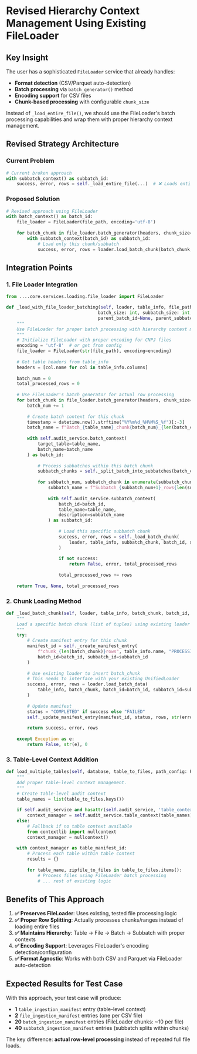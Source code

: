 # Revised Hierarchy Context Management Using Existing FileLoader

## Key Insight

The user has a sophisticated `FileLoader` service that already handles:
- **Format detection** (CSV/Parquet auto-detection)
- **Batch processing** via `batch_generator()` method  
- **Encoding support** for CSV files
- **Chunk-based processing** with configurable `chunk_size`

Instead of `_load_entire_file()`, we should use the FileLoader's batch processing capabilities and wrap them with proper hierarchy context management.

## Revised Strategy Architecture

### Current Problem
```python
# Current broken approach
with subbatch_context() as subbatch_id:
    success, error, rows = self._load_entire_file(...)  # ❌ Loads entire file every time
```

### Proposed Solution
```python
# Revised approach using FileLoader
with batch_context() as batch_id:
    file_loader = FileLoader(file_path, encoding='utf-8')
    
    for batch_chunk in file_loader.batch_generator(headers, chunk_size=subbatch_size):
        with subbatch_context(batch_id) as subbatch_id:
            # Load only this chunk/subbatch
            success, error, rows = loader.load_batch_chunk(batch_chunk, batch_id, subbatch_id)
```

## Integration Points

### 1. File Loader Integration
```python
from ....core.services.loading.file_loader import FileLoader

def _load_with_file_loader_batching(self, loader, table_info, file_path, table_name, 
                                   batch_size: int, subbatch_size: int, 
                                   parent_batch_id=None, parent_subbatch_id=None):
    """
    Use FileLoader for proper batch processing with hierarchy context management.
    """
    # Initialize FileLoader with proper encoding for CNPJ files
    encoding = 'utf-8'  # or get from config
    file_loader = FileLoader(str(file_path), encoding=encoding)
    
    # Get table headers from table_info
    headers = [col.name for col in table_info.columns]
    
    batch_num = 0
    total_processed_rows = 0
    
    # Use FileLoader's batch_generator for actual row processing
    for batch_chunk in file_loader.batch_generator(headers, chunk_size=batch_size):
        batch_num += 1
        
        # Create batch context for this chunk
        timestamp = datetime.now().strftime("%Y%m%d_%H%M%S_%f")[:-3]
        batch_name = f"Batch_{table_name}_chunk{batch_num}_{len(batch_chunk)}rows_{timestamp}"
        
        with self.audit_service.batch_context(
            target_table=table_name, 
            batch_name=batch_name
        ) as batch_id:
            
            # Process subbatches within this batch chunk
            subbatch_chunks = self._split_batch_into_subbatches(batch_chunk, subbatch_size)
            
            for subbatch_num, subbatch_chunk in enumerate(subbatch_chunks):
                subbatch_name = f"Subbatch_{subbatch_num+1}_rows{len(subbatch_chunk)}"
                
                with self.audit_service.subbatch_context(
                    batch_id=batch_id,
                    table_name=table_name,
                    description=subbatch_name
                ) as subbatch_id:
                    
                    # Load this specific subbatch chunk
                    success, error, rows = self._load_batch_chunk(
                        loader, table_info, subbatch_chunk, batch_id, subbatch_id
                    )
                    
                    if not success:
                        return False, error, total_processed_rows
                        
                    total_processed_rows += rows
    
    return True, None, total_processed_rows
```

### 2. Chunk Loading Method
```python
def _load_batch_chunk(self, loader, table_info, batch_chunk, batch_id, subbatch_id):
    """
    Load a specific batch chunk (list of tuples) using existing loader infrastructure.
    """
    try:
        # Create manifest entry for this chunk
        manifest_id = self._create_manifest_entry(
            f"chunk_{len(batch_chunk)}rows", table_info.name, "PROCESSING",
            batch_id=batch_id, subbatch_id=subbatch_id
        )
        
        # Use existing loader to insert batch_chunk
        # This needs to interface with your existing UnifiedLoader
        success, error, rows = loader.load_batch_data(
            table_info, batch_chunk, batch_id=batch_id, subbatch_id=subbatch_id
        )
        
        # Update manifest
        status = "COMPLETED" if success else "FAILED"
        self._update_manifest_entry(manifest_id, status, rows, str(error) if error else None)
        
        return success, error, rows
        
    except Exception as e:
        return False, str(e), 0
```

### 3. Table-Level Context Addition
```python
def load_multiple_tables(self, database, table_to_files, path_config: PathConfig):
    """
    Add proper table-level context management.
    """
    # Create table-level audit context
    table_names = list(table_to_files.keys())
    
    if self.audit_service and hasattr(self.audit_service, 'table_context'):
        context_manager = self.audit_service.table_context(table_names)
    else:
        # Fallback if no table context available
        from contextlib import nullcontext
        context_manager = nullcontext()
    
    with context_manager as table_manifest_id:
        # Process each table within table context
        results = {}
        
        for table_name, zipfile_to_files in table_to_files.items():
            # Process files using FileLoader batch processing
            # ... rest of existing logic
```

## Benefits of This Approach

1. **✅ Preserves FileLoader**: Uses existing, tested file processing logic
2. **✅ Proper Row Splitting**: Actually processes chunks/ranges instead of loading entire files
3. **✅ Maintains Hierarchy**: Table → File → Batch → Subbatch with proper contexts
4. **✅ Encoding Support**: Leverages FileLoader's encoding detection/configuration  
5. **✅ Format Agnostic**: Works with both CSV and Parquet via FileLoader auto-detection

## Expected Results for Test Case

With this approach, your test case will produce:
- **1** `table_ingestion_manifest` entry (table-level context)
- **2** `file_ingestion_manifest` entries (one per CSV file)
- **20** `batch_ingestion_manifest` entries (FileLoader chunks: ~10 per file)
- **40** `subbatch_ingestion_manifest` entries (subbatch splits within chunks)

The key difference: **actual row-level processing** instead of repeated full file loads.
